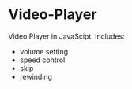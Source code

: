 # Video-Player
Video Player in JavaScipt. Includes: 
- volume setting
- speed control
- skip
- rewinding
